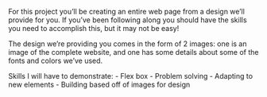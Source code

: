 For this project you’ll be creating an entire web page from a design we’ll provide for you. If you’ve been following along you should have the skills you need to accomplish this, but it may not be easy!

The design we’re providing you comes in the form of 2 images: one is an image of the complete website, and one has some details about some of the fonts and colors we’ve used.

Skills I will have to demonstrate:
    - Flex box
    - Problem solving 
    - Adapting to new elements
    - Building based off of images for design